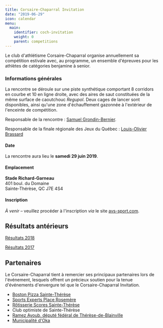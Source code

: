 ```yaml
---
title: Corsaire-Chaparral Invitation
date: "2019-06-29"
icon: calendar
menu:
  main:
    identifier: coch-invitation
    weight: 0
    parent: competitions
---
```


Le club d'athlétisme Corsaire-Chaparral organise annuellement sa compétition estivale avec, au programme, un ensemble d'épreuves pour les athlètes de catégories benjamine à senior.

### Informations générales

La rencontre se déroule sur une piste synthétique comportant 8 corridors en courbe et 10 en ligne droite, avec des aires de saut constituées de la même surface de caoutchouc *Regupol*. Deux cages de lancer sont disponibles, ainsi qu'une zone d'échauffement gazonnée à l'extérieur de l'enceinte de compétition.

<!--[Résultats en direct](/resultats/direct)-->

Responsable de la rencontre : [Samuel Grondin-Bernier](mailto:samuel@corsaire-chaparral.org).

Responsable de la finale régionale des Jeux du Québec : [Louis-Olivier Brassard](mailto:louis@corsaire-chaparral.org)

#### Date

La rencontre aura lieu le **samedi 29 juin 2019**.

#### Emplacement

**Stade Richard-Garneau**  
401 boul. du Domaine  
Sainte-Thérèse, QC J7E 4S4

#### Inscription

_À venir_ – veuillez procéder à l'inscription *via* le site [avs-sport.com](https://www.avs-sport.com/main.php).

<!--Tel que spécifié dans le document technique, les **inscriptions tardives** seront acceptées sur AVS-Sport jusqu’au **lundi 25 juin à 16 h** moyennant des frais de 50 $ par épreuve. Aucune inscription après cette date. Aucune inscription sans paiement.-->

## Résultats antérieurs

[Résultats 2018](/resultats/2018/corsaire-chaparral-invitation/)

[Résultats 2017](/resultats/2017/corsaire-chaparal-invitation/)

## Partenaires

Le Corsaire-Chaparral tient à remercier ses principaux partenaires lors de l'événement, lesquels offrent un précieux soutien pour la tenue d'événements d'envergure tel que le Corsaire-Chaparral Invitation.

- [Boston Pizza Sainte-Thérèse](https://bostonpizza.com/fr)
- [Sports Experts Place Rosemère](https://www.sportsexperts.ca)
- [Rôtisserie Scores Sainte-Thérèse](https://www.scores.ca/restaurant/28-rotisserie-scores-sainte-therese.html)
- Club optimiste de Sainte-Thérèse
- [Ramez Ayoub, député fédéral de Thérèse-de-Blainville](http://rayoub.liberal.ca/)
- [Municipalité d'Oka](http://municipalite.oka.qc.ca/)